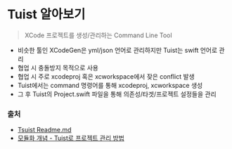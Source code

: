 # Tuist 알아보기
> XCode 프로젝트를 생성/관리하는 Command Line Tool


- 비슷한 툴인 XCodeGen은 yml/json 언어로 관리하지만 Tuist는 swift 언어로 관리
- 협업 시 충돌방지 목적으로 사용
- 협업 시 주로 xcodeproj 혹은 xcworkspace에서 잦은 conflict 발생
- Tuist에서는 command 명령어를 통해 xcodeproj, xcworkspace 생성
- 그 후 Tuist의 Project.swift 파일을 통해 의존성/타겟/프로젝트 설정들을 관리


### 출처
- [Tsuist Readme.md](https://github.com/tuist/tuist)
- [모듈화 개념 - Tuist로 프로젝트 관리 방법](https://ios-development.tistory.com/1006)